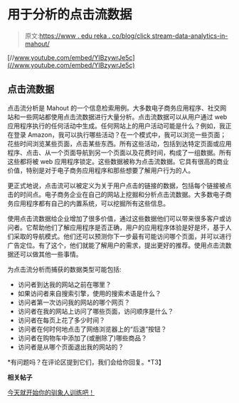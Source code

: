 # 用于分析的点击流数据

> 原文:[https://www . edu reka . co/blog/click stream-data-analytics-in-mahout/](https://www.edureka.co/blog/clickstream-data-analytics-in-mahout/)

[//www.youtube.com/embed/YIBzywrJe5c](//www.youtube.com/embed/YIBzywrJe5c)

## **点击流数据**

点击流分析是 Mahout 的一个信息检索用例。大多数电子商务应用程序、社交网站和一些网站都使用点击流数据进行大量分析。点击流数据可以从用户通过 web 应用程序执行的任何活动中生成。任何网站上的用户活动可能是什么？例如，我正在登录 Amazon，我可以执行哪些活动？在一个模式中，我可以浏览一些页面；花些时间浏览某些页面，点击某些东西。所有这些活动，包括到达特定页面或应用程序、点击、从一个页面导航到另一个页面以及花费时间，构成了一组数据。所有这些都将被 web 应用程序锁定。这些数据被称为点击流数据。它具有很高的商业价值，特别是对于电子商务应用程序和那些想要了解用户行为的人。

更正式地说，点击流可以被定义为关于用户点击的链接的数据，包括每个链接被点击的时间点。电子商务企业在自己的网站上挖掘和分析点击流数据。大多数电子商务应用程序都有自己的内置系统，可以挖掘所有这些信息。

使用点击流数据给企业增加了很多价值，通过这些数据他们可以带来很多客户或访问者。它帮助他们了解应用程序是否正确，用户的应用程序体验是好是坏，基于人们采取的导航模式。他们还可以预测你下一步最有可能访问哪个页面，并可以进行广告定位。有了这个，他们就能了解用户的需求，提出更好的推荐。使用点击流数据还可以做其他一些事情。

为点击流分析而捕获的数据类型可能包括:

*   访问者到达我的网站之前在哪里？
*   如果访问者来自搜索引擎，使用的搜索术语是什么？
*   访问者第一次访问我的网站的哪个网页？
*   访问者在我的网站上访问了哪些页面，访问顺序是什么？
*   访问者在每页上花了多少时间？
*   访问者在何时何地点击了网络浏览器上的“后退”按钮？
*   访问者在购物车中添加了(或删除了)哪些商品？
*   访问者是从哪个页面退出我的网站的？

*有问题吗？在评论区提到它们，我们会给你回复。*T3】

**相关帖子**

[今天就开始你的驯象人训练吧！](https://www.edureka.co/mahout-self-paced "Mahout Training")